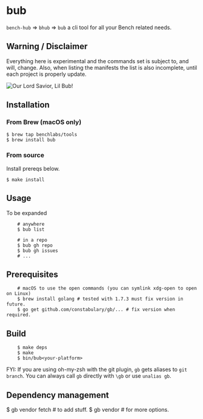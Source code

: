 # bub

`bench-hub` ⇒ `bhub` ⇒ `bub` a cli tool for all your Bench related needs.

## Warning / Disclaimer

Everything here is experimental and the commands set is subject to, and will,
change. Also, when listing the manifests the list is also incomplete, until each
project is properly update.

![Our Lord Savior, Lil Bub!](https://upload.wikimedia.org/wikipedia/commons/thumb/3/3f/Lil_Bub_2013_%28crop_for_thumb%29.jpg/440px-Lil_Bub_2013_%28crop_for_thumb%29.jpg)

## Installation

### From Brew (macOS only)
	$ brew tap benchlabs/tools
	$ brew install bub

### From source

Install prereqs below.

	$ make install

## Usage

To be expanded

		# anywhere
		$ bub list

		# in a repo
		$ bub gh repo
		$ bub gh issues
		# ...

## Prerequisites

		# macOS to use the open commands (you can symlink xdg-open to open on Linux)
		$ brew install golang # tested with 1.7.3 must fix version in future.
		$ go get github.com/constabulary/gb/... # fix version when required.

## Build

		$ make deps
		$ make
		$ bin/bub<your-platform>

FYI: If you are using oh-my-zsh with the git plugin, `gb` gets aliases to `git branch`. You
can always call `gb` directly with `\gb` or use `unalias gb`.

## Dependency management

$ gb vendor fetch # to add stuff.
        $ gb vendor # for more options.

